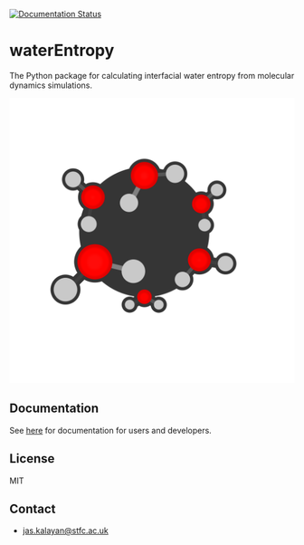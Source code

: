 [![Documentation Status](https://readthedocs.org/projects/waterentropy/badge/?version=latest)](https://waterentropy.readthedocs.io/en/latest/?badge=latest)

# waterEntropy
The Python package for calculating interfacial water entropy from molecular dynamics simulations.

![waterEntropy logo](docs/source/images/waterentropy_logo_grey.png)

## Documentation

See [here](https://waterentropy.readthedocs.io/en/latest/) for documentation for users and developers.

## License

MIT

## Contact

- jas.kalayan@stfc.ac.uk
